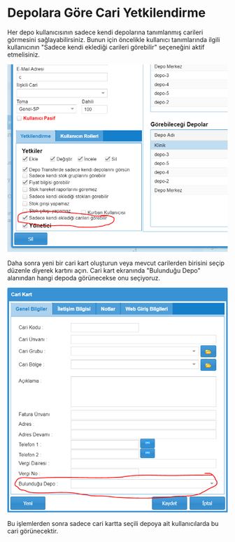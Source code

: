 # Depolara Göre Cari Yetkilendirme

Her depo kullanıcısının sadece kendi depolarına tanımlanmış carileri görmesini sağlayabilirsiniz. Bunun için öncelikle kullanıcı tanımlarında ilgili kullanıcının "Sadece kendi eklediği carileri görebilir" seçeneğini aktif etmelisiniz.

![](<../.gitbook/assets/image (81).png>)

Daha sonra yeni bir cari kart oluşturun veya mevcut carilerden birisini seçip düzenle diyerek kartını açın. Cari kart ekranında "Bulunduğu Depo" alanından hangi depoda görünecekse onu seçiyoruz.

![](<../.gitbook/assets/image (82).png>)

Bu işlemlerden sonra sadece cari kartta seçili depoya ait kullanıcılarda bu cari görünecektir.
